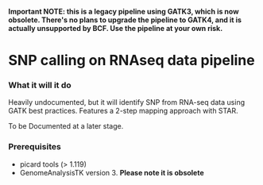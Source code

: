 **Important NOTE: this is a legacy pipeline using GATK3, which is now obsolete. There's no plans to upgrade the pipeline to GATK4, and it is actually unsupported by BCF. Use the pipeline at your own risk.**

# SNP calling on RNAseq data pipeline

### What it will it do

Heavily undocumented, but it will identify SNP from RNA-seq data using GATK best practices. Features a 2-step mapping approach with STAR. 

To be Documented at a later stage.

### Prerequisites

- picard tools (> 1.119)
- GenomeAnalysisTK version 3. **Please note it is obsolete**
